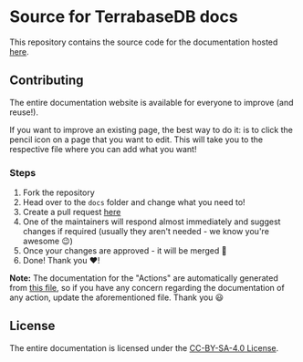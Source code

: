 # Source for TerrabaseDB docs

This repository contains the source code for the documentation hosted [here](https://archive.docs.skybasedb.com).

## Contributing

The entire documentation website is available for everyone to improve (and reuse!). 

If you want to improve an existing page, the best way to do it: is to click the pencil icon on a page that you want to edit. This will take you to the respective file where you can add what you want!

### Steps

1. Fork the repository
2. Head over to the `docs` folder and change what you need to!
3. Create a pull request [here](https://github.com/terrabasedb/docs/pulls)
4. One of the maintainers will respond almost immediately and suggest changes if required (usually they aren't needed - we know you're awesome 😉)
5. Once your changes are approved - it will be merged 🎉
6. Done! Thank you ❤️!

**Note:** The documentation for the "Actions" are automatically generated from [this file](https://github.com/terrabasedb/terrabase/blob/next/actions.jsonc), so if you have any concern regarding the documentation of any action, update the aforementioned file. Thank you 😃

## License

The entire documentation is licensed under the [CC-BY-SA-4.0 License](./LICENSE).
